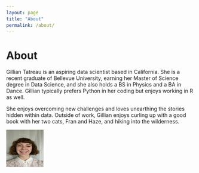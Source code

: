 ```yaml
---
layout: page
title: "About"
permalink: /about/
---
```


# About

Gillian Tatreau is an aspiring data scientist based in California. 
She is a recent graduate of Bellevue University, earning her Master of Science degree in Data Science, and she also holds a BS in Physics and a BA in Dance. 
Gillian typically prefers Python in her coding but enjoys working in R as well. 

She enjoys overcoming new challenges and loves unearthing the stories hidden within data. 
Outside of work, Gillian enjoys curling up with a good book with her two cats, Fran and Haze, and hiking into the wilderness. 

<img src="/assets/headshot.jpg" width="100" height="100">




